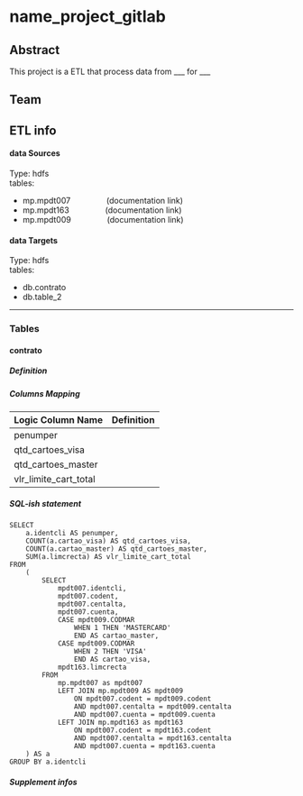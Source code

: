 # name_project_gitlab



## Abstract
<p> This project is a ETL that process data from ___ for ___


## Team



## ETL info


#### data Sources

Type: hdfs <br>
tables:
 - mp.mpdt007 &emsp;&emsp;&emsp;&emsp; (documentation link)
 - mp.mpdt163 &emsp;&emsp;&emsp;&emsp; (documentation link)
 - mp.mpdt009 &emsp;&emsp;&emsp;&emsp; (documentation link)



#### data Targets
Type: hdfs <br>
tables:
 - db.contrato 
 - db.table_2
***


### Tables

#### contrato

##### Definition



##### Columns Mapping 

| Logic Column Name | Definition |
| :---                  |:---:|
| penumper              |   |
| qtd_cartoes_visa      |   | 
| qtd_cartoes_master    |   | 
| vlr_limite_cart_total |   | 


##### SQL-ish statement

```
SELECT
    a.identcli AS penumper,
    COUNT(a.cartao_visa) AS qtd_cartoes_visa,
    COUNT(a.cartao_master) AS qtd_cartoes_master,
    SUM(a.limcrecta) AS vlr_limite_cart_total
FROM
    (
        SELECT
            mpdt007.identcli,
            mpdt007.codent,
            mpdt007.centalta,
            mpdt007.cuenta,
            CASE mpdt009.CODMAR
                WHEN 1 THEN 'MASTERCARD'
                END AS cartao_master,
            CASE mpdt009.CODMAR
                WHEN 2 THEN 'VISA'
                END AS cartao_visa,
            mpdt163.limcrecta
        FROM
            mp.mpdt007 as mpdt007
            LEFT JOIN mp.mpdt009 AS mpdt009
                ON mpdt007.codent = mpdt009.codent
                AND mpdt007.centalta = mpdt009.centalta
                AND mpdt007.cuenta = mpdt009.cuenta
            LEFT JOIN mp.mpdt163 as mpdt163
                ON mpdt007.codent = mpdt163.codent
                AND mpdt007.centalta = mpdt163.centalta
                AND mpdt007.cuenta = mpdt163.cuenta
    ) AS a
GROUP BY a.identcli
```

##### Supplement infos
